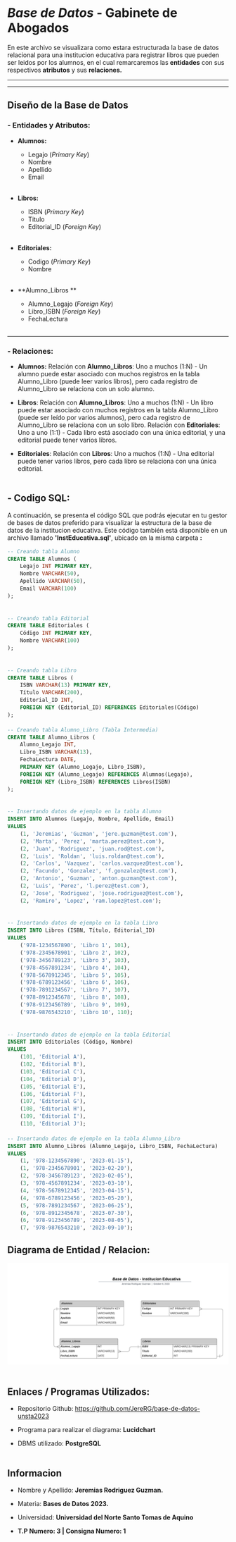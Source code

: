 # *Base de Datos* - Gabinete de Abogados

En este archivo se visualizara como estara estructurada la base de datos relacional para una institucion educativa para registrar libros que pueden ser leidos por los alumnos, en el cual remarcaremos las **entidades** con sus respectivos **atributos** y sus **relaciones.**

---
___

## Diseño de la Base de Datos
### - Entidades y Atributos:
- **Alumnos:**
    * Legajo (*Primary Key*)
    * Nombre
    * Apellido
    * Email
<br></br>

- **Libros:**
    * ISBN (*Primary Key*)
    * Titulo
    * Editorial_ID (*Foreign Key*) 
<br></br>

- **Editoriales:**
    * Codigo (*Primary Key*)
    * Nombre
<br></br>

- **Alumno_Libros   **
    * Alumno_Legajo (*Foreign Key*)
    * Libro_ISBN (*Foreign Key*)
    * FechaLectura
<br></br>

---
### - Relaciones:
* **Alumnos:** Relación con **Alumno_Libros**: Uno a muchos (1:N) - Un alumno puede estar asociado con muchos registros en la tabla Alumno_Libro (puede leer varios libros), pero cada registro de Alumno_Libro se relaciona con un solo alumno.

* **Libros**: Relación con **Alumno_Libros**: Uno a muchos (1:N) - Un libro puede estar asociado con muchos registros en la tabla Alumno_Libro (puede ser leído por varios alumnos), pero cada registro de Alumno_Libro se relaciona con un solo libro.
Relación con **Editoriales**: Uno a uno (1:1) - Cada libro está asociado con una única editorial, y una editorial puede tener varios libros.

* **Editoriales**: Relación con **Libros**: Uno a muchos (1:N) - Una editorial puede tener varios libros, pero cada libro se relaciona con una única editorial.
<br></br>


## -  Codigo SQL:

A continuación, se presenta el código SQL que podrás ejecutar en tu gestor de bases de datos preferido para visualizar la estructura de la base de datos de la institucion educativa. Este código también está disponible en un archivo llamado **'InstEducativa.sql'**, ubicado en la misma carpeta **:**

```sql
-- Creando tabla Alumno
CREATE TABLE Alumnos (
    Legajo INT PRIMARY KEY,
    Nombre VARCHAR(50),
    Apellido VARCHAR(50),
    Email VARCHAR(100)
);


-- Creando tabla Editorial
CREATE TABLE Editoriales (
    Código INT PRIMARY KEY,
    Nombre VARCHAR(100)
);


-- Creando tabla Libro
CREATE TABLE Libros (
    ISBN VARCHAR(13) PRIMARY KEY,
    Título VARCHAR(200),
    Editorial_ID INT,
    FOREIGN KEY (Editorial_ID) REFERENCES Editoriales(Código)
);

-- Creando tabla Alumno_Libro (Tabla Intermedia)
CREATE TABLE Alumno_Libros (
    Alumno_Legajo INT,
    Libro_ISBN VARCHAR(13),
    FechaLectura DATE,
    PRIMARY KEY (Alumno_Legajo, Libro_ISBN),
    FOREIGN KEY (Alumno_Legajo) REFERENCES Alumnos(Legajo),
    FOREIGN KEY (Libro_ISBN) REFERENCES Libros(ISBN)
);


-- Insertando datos de ejemplo en la tabla Alumno
INSERT INTO Alumnos (Legajo, Nombre, Apellido, Email)
VALUES
    (1, 'Jeremias', 'Guzman', 'jere.guzman@test.com'),
    (2, 'Marta', 'Perez', 'marta.perez@test.com'),
    (2, 'Juan', 'Rodriguez', 'juan.rod@test.com'),
    (2, 'Luis', 'Roldan', 'luis.roldan@test.com'),
    (2, 'Carlos', 'Vazquez', 'carlos.vazquez@test.com'),
    (2, 'Facundo', 'Gonzalez', 'f.gonzalez@test.com'),
    (2, 'Antonio', 'Guzman', 'anton.guzman@test.com'),
    (2, 'Luis', 'Perez', 'l.perez@test.com'),
    (2, 'Jose', 'Rodriguez', 'jose.rodriguez@test.com'),
    (2, 'Ramiro', 'Lopez', 'ram.lopez@test.com');


-- Insertando datos de ejemplo en la tabla Libro
INSERT INTO Libros (ISBN, Título, Editorial_ID)
VALUES
    ('978-1234567890', 'Libro 1', 101),
    ('978-2345678901', 'Libro 2', 102),
    ('978-3456789123', 'Libro 3', 103),
    ('978-4567891234', 'Libro 4', 104),
    ('978-5678912345', 'Libro 5', 105),
    ('978-6789123456', 'Libro 6', 106),
    ('978-7891234567', 'Libro 7', 107),
    ('978-8912345678', 'Libro 8', 108),
    ('978-9123456789', 'Libro 9', 109),
    ('978-9876543210', 'Libro 10', 110);


-- Insertando datos de ejemplo en la tabla Editorial
INSERT INTO Editoriales (Código, Nombre)
VALUES
    (101, 'Editorial A'),
    (102, 'Editorial B'),
    (103, 'Editorial C'),
    (104, 'Editorial D'),
    (105, 'Editorial E'),
    (106, 'Editorial F'),
    (107, 'Editorial G'),
    (108, 'Editorial H'),
    (109, 'Editorial I'),
    (110, 'Editorial J');

-- Insertando datos de ejemplo en la tabla Alumno_Libro
INSERT INTO Alumno_Libros (Alumno_Legajo, Libro_ISBN, FechaLectura)
VALUES
    (1, '978-1234567890', '2023-01-15'),
    (1, '978-2345678901', '2023-02-20'),
    (2, '978-3456789123', '2023-02-05'),
    (3, '978-4567891234', '2023-03-10'),
    (4, '978-5678912345', '2023-04-15'),
    (4, '978-6789123456', '2023-05-20'),
    (5, '978-7891234567', '2023-06-25'),
    (6, '978-8912345678', '2023-07-30'),
    (6, '978-9123456789', '2023-08-05'),
    (7, '978-9876543210', '2023-09-10');

```
## Diagrama de Entidad / Relacion:

![Diagrama entidad relacion](DB-InstEducativa.png)
<br></br>

## Enlaces / Programas Utilizados:

* Repositorio Github: https://github.com/JereRG/base-de-datos-unsta2023

* Programa para realizar el diagrama: **Lucidchart**

* DBMS utilizado: **PostgreSQL**
<br></br>

## Informacion
* Nombre y Apellido: **Jeremias Rodriguez Guzman.**

* Materia: **Bases de Datos 2023.**

* Universidad: **Universidad del Norte Santo Tomas de Aquino**

*  **T.P Numero: 3 | Consigna Numero: 1**










